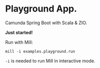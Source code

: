 # Playground App.
Camunda Spring Boot with Scala & ZIO.

**Just started!**

Run with Mill:

`mill -i examples.playground.run`

`-i` is needed to run Mill in interactive mode.
